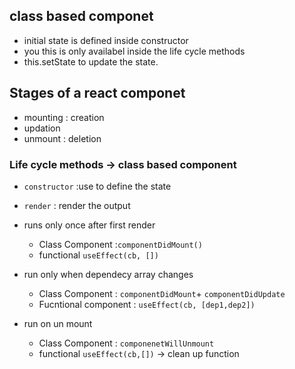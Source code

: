 ## class based componet
* initial state is defined inside constructor
* you this is only availabel inside the life cycle methods
* this.setState to update the state.<variables>

## Stages of a react  componet
* mounting : creation
* updation 
* unmount : deletion 

### Life cycle methods -> class based component
* `constructor` :use to define the state 
* `render` : render the output

* runs only once after first render
    *   Class Component :`componentDidMount()`
    *   functional `useEffect(cb, [])`

* run only when dependecy array changes 
    * Class Component : `componentDidMount`+ `componentDidUpdate`
    * Fucntional component : `useEffect(cb, [dep1,dep2])`

* run on un mount 
    *  Class Component : `componenetWillUnmount`
    * functional `useEffect(cb,[])` -> clean up function  
